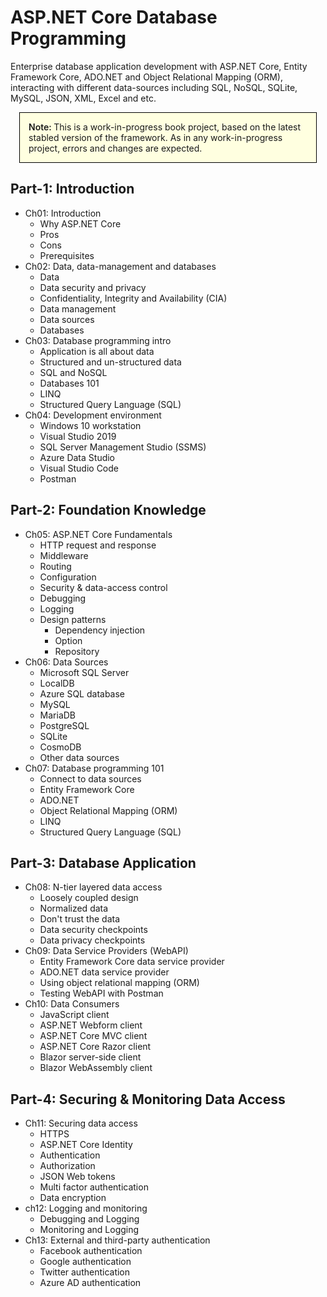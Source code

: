 # ASP.NET Core Database Programming

Enterprise database application development with ASP.NET Core, Entity Framework Core, ADO.NET and Object Relational Mapping (ORM), interacting with different data-sources including SQL, NoSQL, SQLite, MySQL, JSON, XML, Excel and etc. 

<div style="border: 1px solid black; margin: 1em; padding: 1em; background-color: #ffffE0;">
  <span style="font-weight: 600;">Note: </span>
  This is a work-in-progress book project, based on the latest stabled version of the framework.  As in any work-in-progress project, errors and changes are expected.  
</div>

## Part-1: Introduction

* Ch01: Introduction
    * Why ASP.NET Core
    * Pros
    * Cons
    * Prerequisites
* Ch02: Data, data-management and databases
    * Data
    * Data security and privacy
    * Confidentiality, Integrity and Availability (CIA)
    * Data management
    * Data sources
    * Databases
* Ch03: Database programming intro
    * Application is all about data
    * Structured and un-structured data
    * SQL and NoSQL
    * Databases 101
    * LINQ
    * Structured Query Language (SQL)
* Ch04: Development environment
    * Windows 10 workstation
    * Visual Studio 2019
    * SQL Server Management Studio (SSMS)
    * Azure Data Studio
    * Visual Studio Code
    * Postman

## Part-2: Foundation Knowledge

* Ch05: ASP.NET Core Fundamentals
    * HTTP request and response
    * Middleware
    * Routing
    * Configuration
    * Security & data-access control
    * Debugging
    * Logging
    * Design patterns
        * Dependency injection
        * Option
        * Repository
* Ch06: Data Sources
    * Microsoft SQL Server
    * LocalDB
    * Azure SQL database
    * MySQL
    * MariaDB
    * PostgreSQL
    * SQLite
    * CosmoDB
    * Other data sources
* Ch07: Database programming 101
    * Connect to data sources
    * Entity Framework Core
    * ADO.NET
    * Object Relational Mapping (ORM)
    * LINQ
    * Structured Query Language (SQL)

## Part-3: Database Application

* Ch08: N-tier layered data access
    * Loosely coupled design
    * Normalized data
    * Don't trust the data
    * Data security checkpoints
    * Data privacy checkpoints
* Ch09: Data Service Providers (WebAPI)
    * Entity Framework Core data service provider
    * ADO.NET data service provider
    * Using object relational mapping (ORM)
    * Testing WebAPI with Postman
* Ch10: Data Consumers
    * JavaScript client
    * ASP.NET Webform client
    * ASP.NET Core MVC client
    * ASP.NET Core Razor client
    * Blazor server-side client
    * Blazor WebAssembly client


## Part-4: Securing & Monitoring Data Access

* Ch11: Securing data access
    * HTTPS
    * ASP.NET Core Identity
    * Authentication
    * Authorization
    * JSON Web tokens
    * Multi factor authentication
    * Data encryption
* ch12: Logging and monitoring
    * Debugging and Logging
    * Monitoring and Logging
* Ch13: External and third-party authentication
    * Facebook authentication
    * Google authentication
    * Twitter authentication
    * Azure AD authentication
